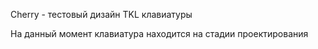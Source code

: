 Cherry - тестовый дизайн TKL клавиатуры

На данный момент клавиатура находится на стадии проектирования
